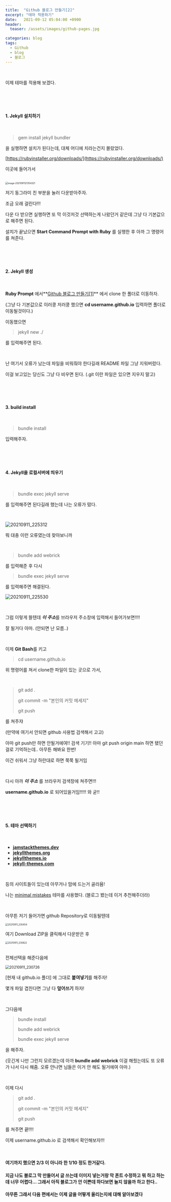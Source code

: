 ```yaml
---
title:  "Github 블로그 만들기[2]"
excerpt: "테마 적용하기"
date:   2021-09-12 05:04:00 +0900
header:
  teaser: /assets/images/github-pages.jpg

categories: blog
tags:
  - Github
  - blog
  - 블로그
---
```


<br/>

이제 테마를 적용해 보겠다. 



<br/><br/><br/>

#### 1. Jekyll 설치하기

<br/>

>  gem install jekyll bundler 

을 실행하면 설치가 된다는데, 대체 어디에 치라는건지 몰랐었다.

[https://rubyinstaller.org/downloads/](https://rubyinstaller.org/downloads/)

이곳에 들어가서 

<br/>



<img src="https://raw.githubusercontent.com/ShinDongHun1/image_repo/main/img/image-2021091121354321.png" alt="image-2021091121354321" style="zoom:50%;" />

저기 동그라미 친 부분을 눌러 다운받아주자.

조금 오래 걸린다!!!

다운 다 받으면 실행하면 또 막 이것저것 선택하는게 나왔던거 같은데 그냥 다 기본값으로 해주면 된다.

설치가 끝났으면 **Start Command Prompt with Ruby** 를 실행한 후 아까 그 명령어를 쳐준다.

<br/>

<br/>

<br/>

#### 2. **Jekyll 생성** 

<br/>

**Ruby Prompt** 에서**[Github 블로그 만들기[1]](https://shindonghun1.github.io/blog/Github-%EB%B8%94%EB%A1%9C%EA%B7%B8-%EB%A7%8C%EB%93%A4%EA%B8%B0-1/)** 에서 clone 한 폴더로 이동하자.

(그냥 다 기본값으로 이러쿵 저러쿵 했으면 **cd username.github.io** 입력하면 폴더로 이동될것이다.)

이동했으면

> jekyll new ./

를 입력해주면 된다. 

<br/>

난 여기서 오류가 났는데 파일을 비워줘야 한다길래 README 파일 그냥 지워버렸다. 

이걸 보고있는 당신도 그냥 다 비우면 된다. (.git 이란 파일은 있으면 지우지 말고)

<br/>

<br/>

<br/>

#### 3. build install

<br/>

> bundle install

입력해주자. 

<br/>

<br/>

<br/>





#### 4.  Jekyll을 로컬서버에 띄우기

<br/>

> bundle exec jekyll serve

를 입력해주면 된다길래 했는데 나는 오류가 떴다.

<br/>

![20210911_225312](https://raw.githubusercontent.com/ShinDongHun1/image_repo/main/img/20210911_225312.png)



뭐 대충 이런 오류였는데 찾아보니까

<br/>

> bundle add webrick

를 입력해준 후 다시 

> bundle exec jekyll serve

를 입력해주면 해결된다.



![20210911_225530](https://raw.githubusercontent.com/ShinDongHun1/image_repo/main/img/20210911_225530.png)

<br/>

그럼 이렇게 뜰텐데 ***이 주소***를 브라우저 주소창에 입력해서 들어가보면!!!!

잘 될거다 아마. (안되면 난 모름..)

<br/>

이제 **Git Bash**를 키고

> cd username.github.io

위 명령어를 쳐서 clone한 파일이 있는 곳으로 가서,

<br/>

> git add . 
>
> git commit -m "본인의 커밋 메세지"
>
> git push 

를 쳐주쟈

(만약에 여기서 안되면 github 사용법 검색해서 고고)

아마 git push만 하면 안될거에여!! 검색 기기!! 아마 git push origin main 하면 됐던걸로 기억하는데.. 아무튼 해봐요 한번!

이건 쉬워서 그냥 하란대로 하면 쭉쭉 될거임

<br/>

다시 아까 ***이 주소*** 를 브라우저 검색창에 쳐주면!!!

**username.github.io** 로 되어있을거임!!!!! 와 굳!!

<br/>

<br/>

<br/>

#### 5. 테마 선택하기

<br/>

- **[jamstackthemes.dev](https://jamstackthemes.dev/ssg/jekyll/)**
- **[jekyllthemes.org](http://jekyllthemes.org/)**
- **[jekyllthemes.io](https://jekyllthemes.io/)**
- **[jekyll-themes.com](https://jekyll-themes.com/)**

<br/>

등의 사이트들이 있는데 아무거나 맘에 드는거 골라욤!

나는 [minimal mistakes](https://github.com/mmistakes/minimal-mistakes) 테마를 사용했다. (블로그 봤는데 이거 추천해주더라)

<br/>

아무튼 저기 들어가면 github Repository로 이동될텐데 

<img src="https://raw.githubusercontent.com/ShinDongHun1/image_repo/main/img/20210911_230454.png" alt="20210911_230454" style="zoom:50%;" />

<br/>

여기 Download ZIP을 클릭해서 다운받은 후



<img src="https://raw.githubusercontent.com/ShinDongHun1/image_repo/main/img/20210911_230622.png" alt="20210911_230622" style="zoom:50%;" />

<br/>전체선택을 해준다음에



<img src="https://raw.githubusercontent.com/ShinDongHun1/image_repo/main/img/20210911_230726.png" alt="20210911_230726" style="zoom: 80%;" />



[현재 내 github.io 폴더] 에 그대로 **붙여넣기**를 해주자!

몇개 파일 겹친다면 그냥 다 **덮어쓰기** 하자!

<br/>

그다음에

> bundle install
>
> bundle add webrick
>
> bundle exec jekyll serve

을 해주자. 

(웃긴게 나만 그런지 모르겠는데 아까 **bundle add webrick** 이걸 해줬는데도 또 오류가 나서 다시 해줌. 오류 안나면 님들은 이거 안 해도 될거에여 아마.)

<br/>

이제 다시

> git add . 
>
> git commit -m "본인의 커밋 메세지" 
>
> git push

를 쳐주면 끝!!!!

이제 username.github.io 로 검색해서 확인해보자!!!

<br/>

#### 여기까지 했으면 2/3 이 아니라 한 1/10 정도 한거같다.

#### 지금 나도 블로그 막 만들어서 글 쓰는데 이미지 넣는거랑 막 폰트 수정하고 뭐 하고 하는데 너무 어렵다... 그래서 아직 블로그가 안 이쁜데 하다보면 늘지 않을까 하고 한다.. 

#### 아무튼 그래서 다음 편에서는 이제 글을 어떻게 올리는지에 대해 알아보겠다